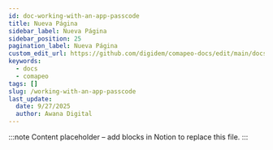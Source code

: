 ```yaml
---
id: doc-working-with-an-app-passcode
title: Nueva Página
sidebar_label: Nueva Página
sidebar_position: 25
pagination_label: Nueva Página
custom_edit_url: https://github.com/digidem/comapeo-docs/edit/main/docs/working-with-an-app-passcode.md
keywords:
  - docs
  - comapeo
tags: []
slug: /working-with-an-app-passcode
last_update:
  date: 9/27/2025
  author: Awana Digital
---
```


<!-- Placeholder content generated automatically because the Notion page is missing a Website Block. -->

:::note
Content placeholder – add blocks in Notion to replace this file.
:::
